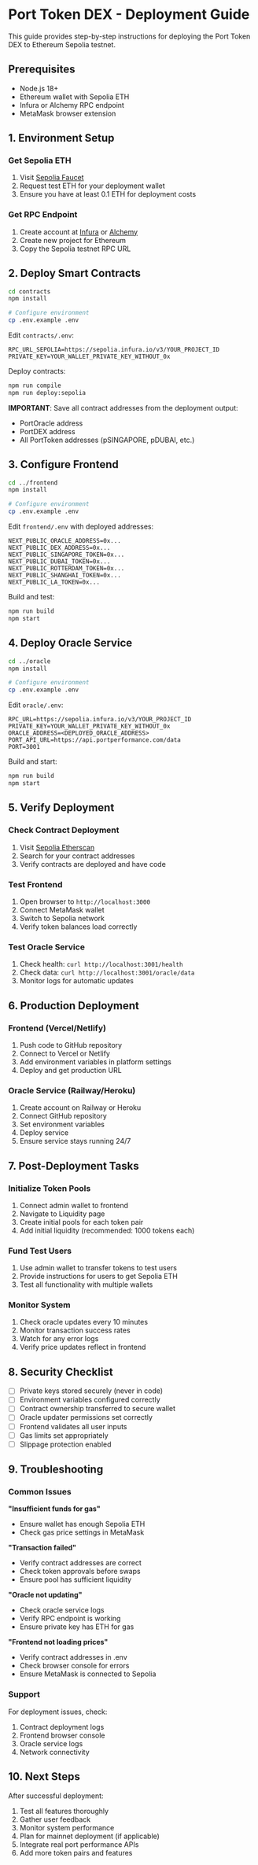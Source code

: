 # Port Token DEX - Deployment Guide

This guide provides step-by-step instructions for deploying the Port Token DEX to Ethereum Sepolia testnet.

## Prerequisites

- Node.js 18+
- Ethereum wallet with Sepolia ETH
- Infura or Alchemy RPC endpoint
- MetaMask browser extension

## 1. Environment Setup

### Get Sepolia ETH
1. Visit [Sepolia Faucet](https://sepoliafaucet.com/)
2. Request test ETH for your deployment wallet
3. Ensure you have at least 0.1 ETH for deployment costs

### Get RPC Endpoint
1. Create account at [Infura](https://infura.io/) or [Alchemy](https://alchemy.com/)
2. Create new project for Ethereum
3. Copy the Sepolia testnet RPC URL

## 2. Deploy Smart Contracts

```bash
cd contracts
npm install

# Configure environment
cp .env.example .env
```

Edit `contracts/.env`:
```
RPC_URL_SEPOLIA=https://sepolia.infura.io/v3/YOUR_PROJECT_ID
PRIVATE_KEY=YOUR_WALLET_PRIVATE_KEY_WITHOUT_0x
```

Deploy contracts:
```bash
npm run compile
npm run deploy:sepolia
```

**IMPORTANT**: Save all contract addresses from the deployment output:
- PortOracle address
- PortDEX address  
- All PortToken addresses (pSINGAPORE, pDUBAI, etc.)

## 3. Configure Frontend

```bash
cd ../frontend
npm install

# Configure environment
cp .env.example .env
```

Edit `frontend/.env` with deployed addresses:
```
NEXT_PUBLIC_ORACLE_ADDRESS=0x...
NEXT_PUBLIC_DEX_ADDRESS=0x...
NEXT_PUBLIC_SINGAPORE_TOKEN=0x...
NEXT_PUBLIC_DUBAI_TOKEN=0x...
NEXT_PUBLIC_ROTTERDAM_TOKEN=0x...
NEXT_PUBLIC_SHANGHAI_TOKEN=0x...
NEXT_PUBLIC_LA_TOKEN=0x...
```

Build and test:
```bash
npm run build
npm start
```

## 4. Deploy Oracle Service

```bash
cd ../oracle
npm install

# Configure environment
cp .env.example .env
```

Edit `oracle/.env`:
```
RPC_URL=https://sepolia.infura.io/v3/YOUR_PROJECT_ID
PRIVATE_KEY=YOUR_WALLET_PRIVATE_KEY_WITHOUT_0x
ORACLE_ADDRESS=<DEPLOYED_ORACLE_ADDRESS>
PORT_API_URL=https://api.portperformance.com/data
PORT=3001
```

Build and start:
```bash
npm run build
npm start
```

## 5. Verify Deployment

### Check Contract Deployment
1. Visit [Sepolia Etherscan](https://sepolia.etherscan.io/)
2. Search for your contract addresses
3. Verify contracts are deployed and have code

### Test Frontend
1. Open browser to `http://localhost:3000`
2. Connect MetaMask wallet
3. Switch to Sepolia network
4. Verify token balances load correctly

### Test Oracle Service
1. Check health: `curl http://localhost:3001/health`
2. Check data: `curl http://localhost:3001/oracle/data`
3. Monitor logs for automatic updates

## 6. Production Deployment

### Frontend (Vercel/Netlify)
1. Push code to GitHub repository
2. Connect to Vercel or Netlify
3. Add environment variables in platform settings
4. Deploy and get production URL

### Oracle Service (Railway/Heroku)
1. Create account on Railway or Heroku
2. Connect GitHub repository
3. Set environment variables
4. Deploy service
5. Ensure service stays running 24/7

## 7. Post-Deployment Tasks

### Initialize Token Pools
1. Connect admin wallet to frontend
2. Navigate to Liquidity page
3. Create initial pools for each token pair
4. Add initial liquidity (recommended: 1000 tokens each)

### Fund Test Users
1. Use admin wallet to transfer tokens to test users
2. Provide instructions for users to get Sepolia ETH
3. Test all functionality with multiple wallets

### Monitor System
1. Check oracle updates every 10 minutes
2. Monitor transaction success rates
3. Watch for any error logs
4. Verify price updates reflect in frontend

## 8. Security Checklist

- [ ] Private keys stored securely (never in code)
- [ ] Environment variables configured correctly
- [ ] Contract ownership transferred to secure wallet
- [ ] Oracle updater permissions set correctly
- [ ] Frontend validates all user inputs
- [ ] Gas limits set appropriately
- [ ] Slippage protection enabled

## 9. Troubleshooting

### Common Issues

**"Insufficient funds for gas"**
- Ensure wallet has enough Sepolia ETH
- Check gas price settings in MetaMask

**"Transaction failed"**
- Verify contract addresses are correct
- Check token approvals before swaps
- Ensure pool has sufficient liquidity

**"Oracle not updating"**
- Check oracle service logs
- Verify RPC endpoint is working
- Ensure private key has ETH for gas

**"Frontend not loading prices"**
- Verify contract addresses in .env
- Check browser console for errors
- Ensure MetaMask is connected to Sepolia

### Support
For deployment issues, check:
1. Contract deployment logs
2. Frontend browser console
3. Oracle service logs
4. Network connectivity

## 10. Next Steps

After successful deployment:
1. Test all features thoroughly
2. Gather user feedback
3. Monitor system performance
4. Plan for mainnet deployment (if applicable)
5. Integrate real port performance APIs
6. Add more token pairs and features
